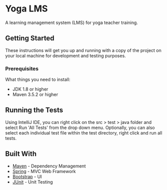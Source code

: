 # Yoga LMS
A learning management system (LMS) for yoga teacher training.

## Getting Started
These instructions will get you up and running with a copy of the
project on your local machine for development and testing purposes. 

### Prerequisites
What things you need to install:
* JDK 1.8 or higher
* Maven 3.5.2 or higher

## Running the Tests
Using IntelliJ IDE, you can right click on the src > test > java folder 
and select Run 'All Tests' from the drop down menu. Optionally, you can 
also select each individual test file within the test directory, right 
click and run all tests. 

## Built With
* [Maven](https://maven.apache.org/) - Dependency Management
* [Spring](https://spring.io/guides/gs/serving-web-content/) - MVC Web Framework
* [Bootstrap](https://getbootstrap.com/) - UI
* [JUnit](https://junit.org/junit4/) - Unit Testing


